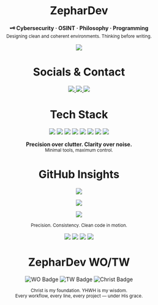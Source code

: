 <h1 align="center">ZepharDev</h1>


<p align="center">
  <b>🗝️ Cybersecurity  · OSINT · Philosophy  · Programming</b><br>
  <sub>Designing clean and coherent environments. Thinking before writing.</sub>
</p>

<p align="center">
  <img src="https://img.shields.io/badge/License-GNU%20GPLv3-f5c2e7?style=for-the-badge&labelColor=1e1e2e&logo=gnu&logoColor=white" />
</p>

<h1 align="center">Socials & Contact</h1>

<p align="center">
  <a href="https://www.instagram.com/zephartw" target="_blank">
    <img src="https://img.shields.io/badge/Instagram-zephartw-f5c2e7?style=for-the-badge&logo=instagram&logoColor=white&labelColor=1e1e2e" />
  </a>
  <a href="https://www.reddit.com/u/Zephar_WO" target="_blank">
    <img src="https://img.shields.io/badge/Reddit-Zephar_WO-89b4fa?style=for-the-badge&logo=reddit&logoColor=white&labelColor=1e1e2e" />
  </a>
  <a href="mailto:zephartw@gmail.com">
    <img src="https://img.shields.io/badge/Email-zephartw@gmail.com-cba6f7?style=for-the-badge&logo=gmail&logoColor=white&labelColor=1e1e2e" />
  </a>
</p>


<h1 align="center">Tech Stack</h1>

<p align="center">
  <img src="https://img.shields.io/badge/Hyprland-WM-89b4fa?style=for-the-badge&logo=hyprland&logoColor=white&labelColor=1e1e2e" />
  <img src="https://img.shields.io/badge/Arch_Linux-Base-8bd5fa?style=for-the-badge&logo=arch-linux&logoColor=white&labelColor=1e1e2e" />
  <img src="https://img.shields.io/badge/Bash-Scripts-cba6f7?style=for-the-badge&logo=gnubash&logoColor=white&labelColor=1e1e2e" />
  <img src="https://img.shields.io/badge/C-Core-89b4fa?style=for-the-badge&logo=c&logoColor=white&labelColor=1e1e2e" />
  <img src="https://img.shields.io/badge/C%2B%2B-Performance-8bd5fa?style=for-the-badge&logo=linux&logoColor=white&labelColor=1e1e2e" />
  <img src="https://img.shields.io/badge/Java-Logic-cba6f7?style=for-the-badge&logo=openjdk&logoColor=white&labelColor=1e1e2e" />
  <img src="https://img.shields.io/badge/JSONC-Config-f5c2e7?style=for-the-badge&logo=json&logoColor=white&labelColor=1e1e2e" />
  <img src="https://img.shields.io/badge/CSS-UI%20Tweak-89b4fa?style=for-the-badge&logo=css3&logoColor=white&labelColor=1e1e2e" />
</p>

<p align="center">
  <b>Precision over clutter. Clarity over noise.</b><br>
  <sub>Minimal tools, maximum control.</sub>
</p>


<h1 align="center">GitHub Insights</h1>

<p align="center">
  <img src="https://github-readme-stats.vercel.app/api?username=ZepharDev&show_icons=true&hide_title=true&bg_color=1e1e2e&text_color=f5c2e7&icon_color=89b4fa&title_color=cba6f7&hide_border=true" />
</p>

<p align="center">
  <img src="https://github-readme-streak-stats.herokuapp.com?user=ZepharDev&hide_border=true&background=1e1e2e&stroke=1e1e2e&ring=cba6f7&fire=f5c2e7&currStreakLabel=89b4fa&sideLabels=f5c2e7&currStreakNum=89b4fa&sideNums=cba6f7&dates=8bd5fa" />
</p>

<p align="center">
  <img src="https://github-readme-stats.vercel.app/api/top-langs/?username=ZepharDev&layout=compact&hide_border=true&bg_color=1e1e2e&title_color=cba6f7&text_color=f5c2e7" />
</p>

<p align="center">
  <sub>Precision. Consistency. Clean code in motion.</sub>
</p>


<p align="center">
  <img src="https://img.shields.io/github/stars/ZepharDev/hyprdots?style=for-the-badge&color=cba6f7&labelColor=1e1e2e&logo=github&logoColor=white&label=Stars" />
  <img src="https://img.shields.io/github/forks/ZepharDev/hyprdots?style=for-the-badge&color=89b4fa&labelColor=1e1e2e&logo=github&logoColor=white&label=Forks" />
  <img src="https://img.shields.io/github/commit-activity/y/ZepharDev/hyprdots?style=for-the-badge&color=f5c2e7&labelColor=1e1e2e&logo=git&logoColor=white&label=Commits" />
  <img src="https://img.shields.io/github/last-commit/ZepharDev/hyprdots?style=for-the-badge&color=8bd5fa&labelColor=1e1e2e&logo=github&logoColor=white&label=Last%20Commit" />
</p>


<h1 align="center">ZepharDev WO/TW</h1>

<p align="center">
  <img src="https://img.shields.io/badge/WO-Workflow_Optimization-cba6f7?style=for-the-badge&labelColor=1e1e2e&logo=awesome&logoColor=white" alt="WO Badge" />
  <img src="https://img.shields.io/badge/TW-True_Work-89b4fa?style=for-the-badge&labelColor=1e1e2e&logo=github-actions&logoColor=white" alt="TW Badge" />
  <img src="https://img.shields.io/badge/✝️-Christ%20is%20King-f5c2e7?style=for-the-badge&labelColor=1e1e2e&logoColor=white" alt="Christ Badge" />
</p>

<p align="center">
  <sub>Christ is my foundation. YHWH is my wisdom.<br>
  Every workflow, every line, every project — under His grace.</sub>
</p>